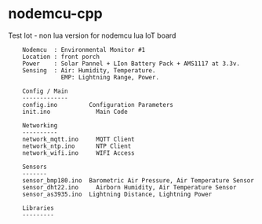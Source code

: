 # nodemcu-cpp
Test Iot - non lua version for nodemcu lua IoT board

        Nodemcu  : Environmental Monitor #1
        Location : front porch
        Power    : Solar Pannel + LIon Battery Pack + AMS1117 at 3.3v.
        Sensing  : Air: Humidity, Temperature.  
                   EMP: Lightning Range, Power.

        Config / Main
        -------------
        config.ino 	       Configuration Parameters
        init.ino 	         Main Code
        
        Networking
        ----------
        network_mqtt.ino 	 MQTT Client
        network_ntp.ino 	 NTP Client
        network_wifi.ino 	 WIFI Access
        
        Sensors
        -------
        sensor_bmp180.ino  Barometric Air Pressure, Air Temperature Sensor
        sensor_dht22.ino 	 Airborn Humidity, Air Temperature Sensor
        sensor_as3935.ino  Lightning Distance, Lightning Power

        Libraries
        ---------
        
        
        
